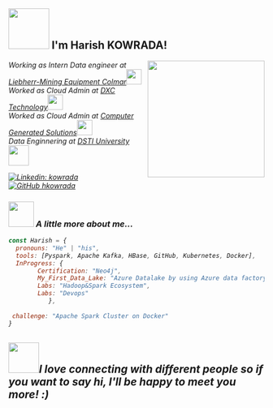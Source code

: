 <h2> <img src="https://media.tenor.com/images/6a2753318812aacbd5d2e380cd2c075a/tenor.gif" width="80"> I'm Harish KOWRADA! </h2>
<img align='right' src="https://media1.tenor.com/images/b966ebe108e1ce2dfe13238ed6757ea4/tenor.gif?itemid=12229643" width="230">
<p><em>Working as Intern Data engineer at <a href="https://www.liebherr.com/en/deu/products/mining-equipment/mining-equipment.html">Liebherr-Mining Equipment Colmar</a><img src="https://media.giphy.com/media/WUlplcMpOCEmTGBtBW/giphy.gif" width="30">
</br><em>Worked as Cloud Admin at <a href="https://www.dxc.technology/">DXC Technology</a><img src="https://media.giphy.com/media/WUlplcMpOCEmTGBtBW/giphy.gif" width="30"></br>Worked as Cloud Admin at <a href="https://www.cgsinc.com/en">Computer Generated Solutions</a><img src="https://media.giphy.com/media/WUlplcMpOCEmTGBtBW/giphy.gif" width="30"></br>Data Enginnering at <a href="https://www.datasciencetech.institute/">DSTI University</a><img src="https://media1.tenor.com/images/533ff46997a48a366cad44d8eb2a2ff6/tenor.gif?itemid=10604108" width="40">
</em></p>

[![Linkedin: kowrada](https://img.shields.io/badge/-kowrada-blue?style=flat-square&logo=Linkedin&logoColor=white&link=https://www.linkedin.com/in/kowrada/)](https://www.linkedin.com/in/kowrada/)
[![GitHub hkowrada](https://img.shields.io/github/followers/hkowrada?label=follow&style=social)](https://github.com/hkowrada)


### <img src="https://media.giphy.com/media/VgCDAzcKvsR6OM0uWg/giphy.gif" width="50"> A little more about me...

```javascript
const Harish = {
  pronouns: "He" | "his",
  tools: [Pyspark, Apache Kafka, HBase, GitHub, Kubernetes, Docker],
  InProgress: {
		Certification: "Neo4j",
		My_First_Data_Lake: "Azure Datalake by using Azure data factory",
		Labs: "Hadoop&Spark Ecosystem",
		Labs: "Devops"
	       },
 
 challenge: "Apache Spark Cluster on Docker"
}
```
<img src="https://media.giphy.com/media/LnQjpWaON8nhr21vNW/giphy.gif" width="60"><em><b>I love connecting with different people</b> so if you want to say <b>hi, I'll be happy to meet you more!</b> :)</em>
---
					
